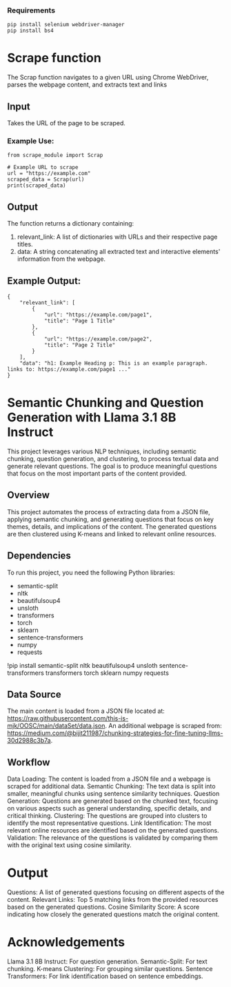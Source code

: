 ### Requirements

```
pip install selenium webdriver-manager
pip install bs4
```

# Scrape function

The Scrap function navigates to a given URL using Chrome WebDriver, parses the webpage content, and extracts text and links

## Input

Takes the URL of the page to be scraped.

### Example Use:
```
from scrape_module import Scrap

# Example URL to scrape
url = "https://example.com"
scraped_data = Scrap(url)
print(scraped_data)

```

## Output

The function returns a dictionary containing:

1. relevant_link: A list of dictionaries with URLs and their respective page titles.
2. data: A string concatenating all extracted text and interactive elements' information from the webpage.

## Example Output:
```
{
    "relevant_link": [
        {
            "url": "https://example.com/page1",
            "title": "Page 1 Title"
        },
        {
            "url": "https://example.com/page2",
            "title": "Page 2 Title"
        }
    ],
    "data": "h1: Example Heading p: This is an example paragraph. links to: https://example.com/page1 ..."
}
```

# Semantic Chunking and Question Generation with Llama 3.1 8B Instruct
This project leverages various NLP techniques, including semantic chunking, question generation, and clustering, to process textual data and generate relevant questions. The goal is to produce meaningful questions that focus on the most important parts of the content provided.

## Overview
This project automates the process of extracting data from a JSON file, applying semantic chunking, and generating questions that focus on key themes, details, and implications of the content. The generated questions are then clustered using K-means and linked to relevant online resources.

## Dependencies
To run this project, you need the following Python libraries:

* semantic-split
* nltk
* beautifulsoup4
* unsloth
* transformers
* torch
* sklearn
* sentence-transformers
* numpy
* requests

!pip install semantic-split nltk beautifulsoup4 unsloth sentence-transformers transformers torch sklearn numpy requests

## Data Source
The main content is loaded from a JSON file located at: https://raw.githubusercontent.com/this-is-mjk/OOSC/main/dataSet/data.json.
An additional webpage is scraped from: https://medium.com/@bijit211987/chunking-strategies-for-fine-tuning-llms-30d2988c3b7a.

## Workflow
Data Loading: The content is loaded from a JSON file and a webpage is scraped for additional data.
Semantic Chunking: The text data is split into smaller, meaningful chunks using sentence similarity techniques.
Question Generation: Questions are generated based on the chunked text, focusing on various aspects such as general understanding, specific details, and critical thinking.
Clustering: The questions are grouped into clusters to identify the most representative questions.
Link Identification: The most relevant online resources are identified based on the generated questions.
Validation: The relevance of the questions is validated by comparing them with the original text using cosine similarity.

# Output
Questions: A list of generated questions focusing on different aspects of the content.
Relevant Links: Top 5 matching links from the provided resources based on the generated questions.
Cosine Similarity Score: A score indicating how closely the generated questions match the original content.

# Acknowledgements
Llama 3.1 8B Instruct: For question generation.
Semantic-Split: For text chunking.
K-means Clustering: For grouping similar questions.
Sentence Transformers: For link identification based on sentence embeddings.
